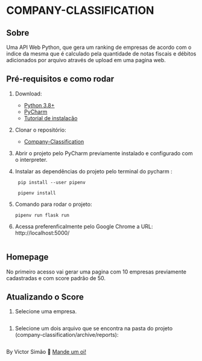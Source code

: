 # COMPANY-CLASSIFICATION


## Sobre

Uma API Web Python, que gera um ranking de empresas de acordo com o indice da mesma que é calculado pela quantidade de notas fiscais e débitos adicionados por arquivo através de upload em uma pagina web.

## Pré-requisitos e como rodar

1. Download:
    * [Python 3.8+](https://www.python.org/downloads/)
    * [PyCharm](https://www.jetbrains.com/pt-br/pycharm/download/#section=windows)
    * [Tutorial de instalação](https://www.devmedia.com.br/instalacao-do-python/40643)
    
1. Clonar o repositório:
    * [Company-Classification](https://github.com/VictorSimao/COMPANY-CLASSIFICATION.git)
    
1. Abrir o projeto pelo PyCharm previamente instalado e configurado com o interpreter.

1. Instalar as dependências do projeto pelo terminal do pycharm :
    ```
     pip install --user pipenv
    ```
    ```
     pipenv install
    ```
    
1. Comando para rodar o projeto:
    ```
    pipenv run flask run
    ```
1. Acessa preferenficalmente pelo Google Chrome a URL:
    http://localhost:5000/
<img src="">


## Homepage

No primeiro acesso vai gerar uma pagina com 10 empresas previamente cadastradas e com score padrão de 50.
<img src="">

## Atualizando o Score

1. Selecione uma empresa.
<img src="">

1. Selecione um dois arquivo que se encontra na pasta do projeto (company-classification/archive/reports):
<img src="">

By Victor Simão :beers:	 [Mande um oi!](https://www.linkedin.com/in/victordiogosimao/)
